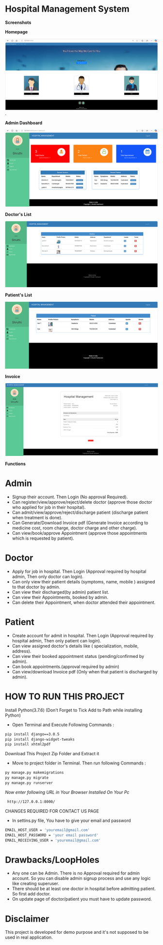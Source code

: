# Hospital Management System

**Screenshots**

**Homepage**

![Homepage](static/home.png).


**Admin Dashboard**

![AdminDashboard](static/AdminDashboard.png)

**Doctor's List**

![Doctor's List](static/Doctor.png)

**Patient's List**

![Patient's List](static/Patient.png)

**Invoice**

![Invoice](static/Invoice.png)

**Functions**

# Admin
- Signup their account. Then Login (No approval Required). 
- Can register/view/approve/reject/delete doctor (approve those doctor who applied for job in their hospital).
- Can admit/view/approve/reject/discharge patient (discharge patient when treatment is done).
- Can Generate/Download Invoice pdf (Generate Invoice according to medicine cost, room charge, doctor charge and other charge).
- Can view/book/approve Appointment (approve those appointments which is requested by patient).
# Doctor
- Apply for job in hospital. Then Login (Approval required by hospital admin, Then only doctor can login).
- Can only view their patient details (symptoms, name, mobile ) assigned to that doctor by admin.
- Can view their discharged(by admin) patient list.
- Can view their Appointments, booked by admin.
- Can delete their Appointment, when doctor attended their appointment.
# Patient
- Create account for admit in hospital. Then Login (Approval required by hospital admin, Then only patient can login).
- Can view assigned doctor's details like ( specialization, mobile, address).
- Can view their booked appointment status (pending/confirmed by admin).
- Can book appointments.(approval required by admin)
- Can view/download Invoice pdf (Only when that patient is discharged by admin).

# HOW TO RUN THIS PROJECT
Install Python(3.7.6) (Don't Forget to Tick Add to Path while installing Python)

- Open Terminal and Execute Following Commands :
```bash
pip install django==3.0.5
pip install django-widget-tweaks
pip install xhtml2pdf
```

Download This Project Zip Folder and Extract it
- Move to project folder in Terminal. Then run following Commands :
```bash
py manage.py makemigrations
py manage.py migrate
py manage.py runserver
```
*Now enter following URL in Your Browser Installed On Your Pc*

```bash
 http://127.0.0.1:8000/
```
CHANGES REQUIRED FOR CONTACT US PAGE
- In settins.py file, You have to give your email and password

``` bash
EMAIL_HOST_USER = 'youremail@gmail.com'
EMAIL_HOST_PASSWORD = 'your email password'
EMAIL_RECEIVING_USER = 'youremail@gmail.com'
```

# Drawbacks/LoopHoles
- Any one can be Admin. There is no Approval required for admin account. So you can disable admin signup process and use any logic like creating superuser.
- There should be at least one doctor in hospital before admitting patient. So first add doctor.
- On update page of doctor/patient you must have to update password.
# Disclaimer
This project is developed for demo purpose and it's not supposed to be used in real application.
